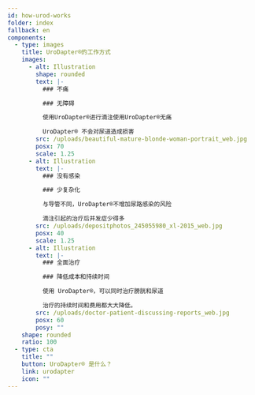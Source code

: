```yaml
---
id: how-urod-works
folder: index
fallback: en
components:
  - type: images
    title: UroDapter®的工作方式
    images:
      - alt: Illustration
        shape: rounded
        text: |-
          ### 不痛

          ### 无障碍

          使用UroDapter®进行滴注使用UroDapter®无痛

          UroDapter® 不会对尿道造成损害
        src: /uploads/beautiful-mature-blonde-woman-portrait_web.jpg
        posx: 70
        scale: 1.25
      - alt: Illustration
        text: |-
          ### 没有感染

          ### 少复杂化

          与导管不同，UroDapter®不增加尿路感染的风险

          滴注引起的治疗后并发症少得多
        src: /uploads/depositphotos_245055980_xl-2015_web.jpg
        posx: 40
        scale: 1.25
      - alt: Illustration
        text: |-
          ### 全面治疗

          ### 降低成本和持续时间

          使用 UroDapter®，可以同时治疗膀胱和尿道

          治疗的持续时间和费用都大大降低。
        src: /uploads/doctor-patient-discussing-reports_web.jpg
        posx: 60
        posy: ""
    shape: rounded
    ratio: 100
  - type: cta
    title: ""
    button: UroDapter® 是什么？
    link: urodapter
    icon: ""
---
```

